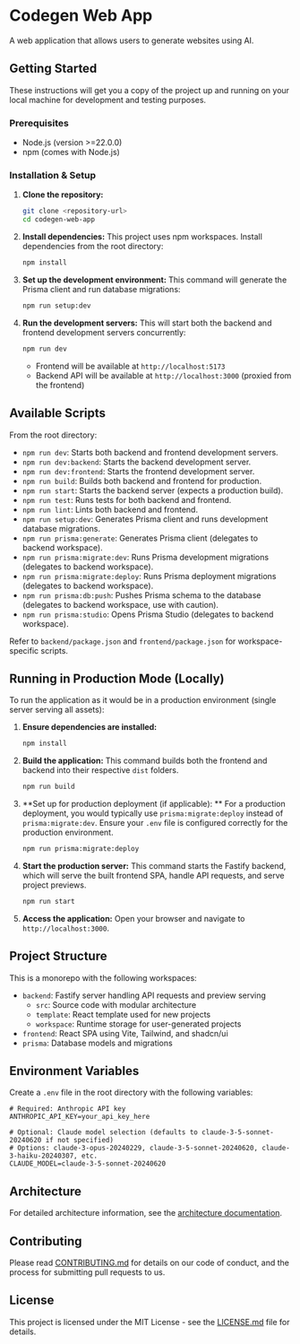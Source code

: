 # Codegen Web App

A web application that allows users to generate websites using AI.

## Getting Started

These instructions will get you a copy of the project up and running on your local machine for development and testing purposes.

### Prerequisites

*   Node.js (version >=22.0.0)
*   npm (comes with Node.js)

### Installation & Setup

1.  **Clone the repository:**
    ```bash
    git clone <repository-url>
    cd codegen-web-app
    ```

2.  **Install dependencies:**
    This project uses npm workspaces. Install dependencies from the root directory:
    ```bash
    npm install
    ```

3.  **Set up the development environment:**
    This command will generate the Prisma client and run database migrations:
    ```bash
    npm run setup:dev
    ```

4.  **Run the development servers:**
    This will start both the backend and frontend development servers concurrently:
    ```bash
    npm run dev
    ```
    *   Frontend will be available at `http://localhost:5173`
    *   Backend API will be available at `http://localhost:3000` (proxied from the frontend)

## Available Scripts

From the root directory:

*   `npm run dev`: Starts both backend and frontend development servers.
*   `npm run dev:backend`: Starts the backend development server.
*   `npm run dev:frontend`: Starts the frontend development server.
*   `npm run build`: Builds both backend and frontend for production.
*   `npm run start`: Starts the backend server (expects a production build).
*   `npm run test`: Runs tests for both backend and frontend.
*   `npm run lint`: Lints both backend and frontend.
*   `npm run setup:dev`: Generates Prisma client and runs development database migrations.
*   `npm run prisma:generate`: Generates Prisma client (delegates to backend workspace).
*   `npm run prisma:migrate:dev`: Runs Prisma development migrations (delegates to backend workspace).
*   `npm run prisma:migrate:deploy`: Runs Prisma deployment migrations (delegates to backend workspace).
*   `npm run prisma:db:push`: Pushes Prisma schema to the database (delegates to backend workspace, use with caution).
*   `npm run prisma:studio`: Opens Prisma Studio (delegates to backend workspace).

Refer to `backend/package.json` and `frontend/package.json` for workspace-specific scripts.

## Running in Production Mode (Locally)

To run the application as it would be in a production environment (single server serving all assets):

1.  **Ensure dependencies are installed:**
    ```bash
    npm install
    ```

2.  **Build the application:**
    This command builds both the frontend and backend into their respective `dist` folders.
    ```bash
    npm run build
    ```

3.  **Set up for production deployment (if applicable):
**    For a production deployment, you would typically use `prisma:migrate:deploy` instead of `prisma:migrate:dev`. Ensure your `.env` file is configured correctly for the production environment.
    ```bash
    npm run prisma:migrate:deploy
    ```

4.  **Start the production server:**
    This command starts the Fastify backend, which will serve the built frontend SPA, handle API requests, and serve project previews.
    ```bash
    npm run start
    ```

5.  **Access the application:**
    Open your browser and navigate to `http://localhost:3000`.

## Project Structure

This is a monorepo with the following workspaces:

- `backend`: Fastify server handling API requests and preview serving
  - `src`: Source code with modular architecture
  - `template`: React template used for new projects
  - `workspace`: Runtime storage for user-generated projects
- `frontend`: React SPA using Vite, Tailwind, and shadcn/ui
- `prisma`: Database models and migrations

## Environment Variables

Create a `.env` file in the root directory with the following variables:

```
# Required: Anthropic API key
ANTHROPIC_API_KEY=your_api_key_here

# Optional: Claude model selection (defaults to claude-3-5-sonnet-20240620 if not specified)
# Options: claude-3-opus-20240229, claude-3-5-sonnet-20240620, claude-3-haiku-20240307, etc.
CLAUDE_MODEL=claude-3-5-sonnet-20240620
```

## Architecture

For detailed architecture information, see the [architecture documentation](./project_description/architecture.md).

## Contributing

Please read [CONTRIBUTING.md](CONTRIBUTING.md) for details on our code of conduct, and the process for submitting pull requests to us.

## License

This project is licensed under the MIT License - see the [LICENSE.md](LICENSE.md) file for details.
